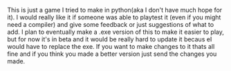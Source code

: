 This is just a game I tried to make in python(aka I don't have much hope for it). I would really like it if someone was able to playtest it (even if you might need a compiler) and give some feedback or just suggestions of what to add. I plan to eventually make a .exe version of this to make it easier to play, but for now it's in beta and it would be really hard to update it becaus eI would have to replace the exe. If you want to make changes to it thats all fine and if you think you made a better version just send the changes you made.
